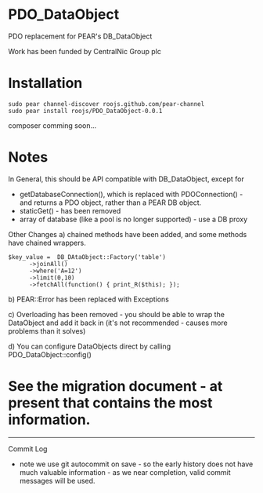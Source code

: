 # PDO_DataObject

PDO replacement for PEAR's DB_DataObject

Work has been funded by CentralNic Group plc 

# Installation

```
sudo pear channel-discover roojs.github.com/pear-channel
sudo pear install roojs/PDO_DataObject-0.0.1
```
composer comming soon...

# Notes


In General, this should be API compatible with DB_DataObject, except for

 * getDatabaseConnection(), which is replaced with PDOConnection() - and returns a PDO object, rather than a PEAR DB object.
 * staticGet() - has been removed
 * array of database (like a pool is no longer supported) - use a DB proxy

Other Changes
a) chained methods have been added, and some methods have chained wrappers. 
```
$key_value =  DB_DAtaObject::Factory('table')
      ->joinAll()
      ->where('A=12')
      ->limit(0,10)
      ->fetchAll(function() { print_R($this); });
```
b) PEAR::Error has been replaced with Exceptions 

c) Overloading has been removed - you should be able to wrap the DataObject and add it back in (it's not recommended - causes more problems than it solves)

d) You can configure DataObjects direct by calling PDO_DataObject::config()

# See the migration document - at present that contains the most information.

---------------------
Commit Log

* note we use git autocommit on save - so the early history does not have much valuable information - as we near completion, valid commit messages will be used.
